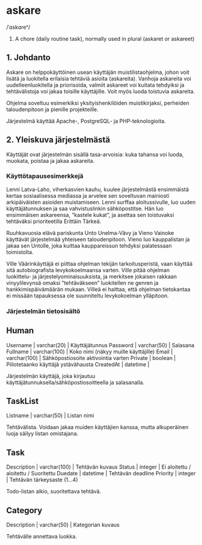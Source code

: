 # askare
/ˈɑskɑreˣ/
1. A chore (daily routine task), normally used in plural (askaret or askareet)

## 1. Johdanto
Askare on helppokäyttöinen usean käyttäjän muistilistaohjelma, johon voit lisätä ja luokitella erilaisia tehtäviä asioita (askareita). Vanhoja askareita voi uudelleenluokitella ja priorisoida, valmiit askareet voi kuitata tehdyiksi ja tehtävälistoja voi jakaa toisille käyttäjille. Voit myös luoda toistuvia askareita.

Ohjelma soveltuu esimerkiksi yksityishenkilöiden muistikirjaksi, perheiden taloudenpitoon ja pienille projekteille.

Järjestelmä käyttää Apache-, PostgreSQL- ja PHP-teknologioita.

## 2. Yleiskuva järjestelmästä
Käyttäjät ovat järjestelmän sisällä tasa-arvoisia: kuka tahansa voi luoda, muokata, poistaa ja jakaa askareita.

### Käyttötapausesimerkkejä

Lenni Latva-Laho, viherkasvien kauhu, kuulee järjestelmästä ensimmäistä kertaa sosiaalisessa mediassa ja arvelee sen soveltuvan mainiosti arkipäiväisten asioiden muistamiseen. Lenni surffaa aloitussivulle, luo uuden käyttäjätunnuksen ja saa vahvistuslinkin sähköpostitse. Hän luo ensimmäisen askareensa, ”kastele kukat”, ja asettaa sen toistuvaksi tehtäväksi prioriteetilla Erittäin Tärkeä.

Ruuhkavuosia elävä pariskunta Unto Unelma-Vävy ja Vieno Vainoke käyttävät järjestelmää yhteiseen taloudenpitoon. Vieno luo kauppalistan ja jakaa sen Untolle, joka kuittaa kauppareissun tehdyksi palatessaan toimistolta.

Ville Väärinkäyttäjä ei piittaa ohjelman tekijän tarkoitusperistä, vaan käyttää sitä autobiografista levykokoelmaansa varten. Ville pitää ohjelman luokittelu- ja järjestelyominaisuuksista, ja merkitsee jokaisen rakkaan vinyylilevynsä omaksi ”tehtäväkseen” luokitellen ne genren ja hankkimispäivämäärän mukaan. Villeä ei haittaa, että ohjelman tietokantaa ei missään tapauksessa ole suunniteltu levykokoelman ylläpitoon.

### Järjestelmän tietosisältö

**Human**
----
Username  | varchar(20)  | Käyttäjätunnus
Password  | varchar(50)  | Salasana
Fullname  | varchar(100) | Koko nimi (näkyy muille käyttäjille)
Email     | varchar(100) | Sähköpostiosoite aktivointia varten
Private   | boolean      | Piilotetaanko käyttäjä ystävähausta
CreatedAt | datetime     | 

Järjestelmän käyttäjä, joka kirjautuu käyttäjätunnuksella/sähköpostiosoitteella ja salasanalla.

**TaskList**
----
Listname | varchar(50) | Listan nimi

Tehtävälista. Voidaan jakaa muiden käyttäjien kanssa, mutta alkuperäinen luoja säilyy listan omistajana.

**Task**
----
Description   | varchar(100) | Tehtävän kuvaus
Status        | integer      | Ei aloitettu / aloitettu / Suoritettu
Duedate       | datetime     | Tehtävän deadline
Priority      | integer      | Tehtävän tärkeysaste (1...4)

Todo-listan alkio, suoritettava tehtävä.

**Category**
-----
Description   | varchar(50)  | Kategorian kuvaus

Tehtävälle annettava luokka.
